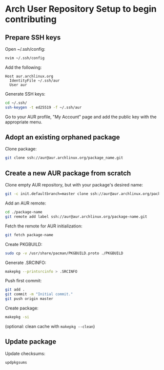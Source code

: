 # Arch User Repository Setup to begin contributing

## Prepare SSH keys

Open ~/.ssh/config:
```bash
nvim ~/.ssh/config
```

Add the following:
```
Host aur.archlinux.org
  IdentityFile ~/.ssh/aur
  User aur
```

Generate SSH keys:
```bash
cd ~/.ssh/
ssh-keygen -t ed25519 -f ~/.ssh/aur
```

Go to your AUR profile, "My Account" page and add the public key with the appropriate menu.

## Adopt an existing orphaned package

Clone package:
```bash
git clone ssh://aur@aur.archlinux.org/package_name.git
```

## Create a new AUR package from scratch

Clone empty AUR repository, but with your package's desired name:
```bash
git -c init.defaultbranch=master clone ssh://aur@aur.archlinux.org/package-name.git ./package-name
```

Add an AUR remote:
```bash
cd ./package-name
git remote add label ssh://aur@aur.archlinux.org/package-name.git
```

Fetch the remote for AUR initialization:
```bash
git fetch package-name
```

Create PKGBUILD:
```bash
sudo cp -v /usr/share/pacman/PKGBUILD.proto ./PKGBUILD
```

Generate .SRCINFO:
```bash
makepkg --printsrcinfo > .SRCINFO
```

Push first commit:
```bash
git add .
git commit -m "Initial commit."
git push origin master
```

Create package:
```bash
makepkg -si
```

(optional: clean cache with `makepkg --clean`)

## Update package

Update checksums:
```bash
updpkgsums
```
